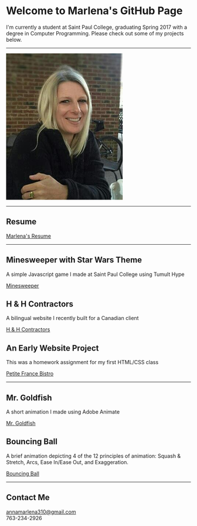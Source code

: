 # Welcome to Marlena's GitHub Page

I'm currently a student at Saint Paul College, graduating Spring 2017 with a degree in Computer Programming. Please check out some of my projects below. 

<hr>

<img src="headShot.jpg" id="headshot" />

<hr>

## Resume

<a href="https://annamarlena.github.io/Resume.pdf">Marlena's Resume</a>

<hr>

## Minesweeper with Star Wars Theme
A simple Javascript game I made at Saint Paul College using Tumult Hype

<a href="https://annamarlena.github.io/Minesweeper/">Minesweeper</a>

## H & H Contractors
A bilingual website I recently built for a Canadian client

<a href="https://annamarlena.github.io/HHContractors/">H & H Contractors</a>

## An Early Website Project
This was a homework assignment for my first HTML/CSS class 

<a href="https://annamarlena.github.io/PetiteFranceBistro">Petite France Bistro</a>

<hr>

## Mr. Goldfish
A short animation I made using Adobe Animate

<a href="https://www.youtube.com/watch?v=Ojt1-hhV8xw">Mr. Goldfish</a>

## Bouncing Ball 
A brief animation depicting 4 of the 12 principles of animation: Squash & Stretch, Arcs, Ease In/Ease Out, and Exaggeration.

<a href="https://www.youtube.com/watch?v=9efEvee4CCs">Bouncing Ball</a>

<hr>

## Contact Me

annamarlena310@gmail.com <br>
763-234-2926
